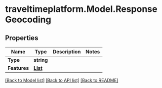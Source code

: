 # traveltimeplatform.Model.ResponseGeocoding
## Properties

Name | Type | Description | Notes
------------ | ------------- | ------------- | -------------
**Type** | **string** |  | 
**Features** | [**List<ResponseGeocodingGeoJsonFeature>**](ResponseGeocodingGeoJsonFeature.md) |  | 

[[Back to Model list]](../README.md#documentation-for-models) [[Back to API list]](../README.md#documentation-for-api-endpoints) [[Back to README]](../README.md)

